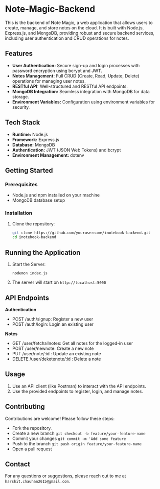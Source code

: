 # Note-Magic-Backend

This is the backend of Note Magic, a web application that allows users to create, manage, and store notes on the cloud. It is built with Node.js, Express.js, and MongoDB, providing robust and secure backend services, including user authentication and CRUD operations for notes.

## Features

- **User Authentication:** Secure sign-up and login processes with password encryption using bcrypt and JWT.
- **Notes Management:** Full CRUD (Create, Read, Update, Delete) operations for managing user notes.
- **RESTful API:** Well-structured and RESTful API endpoints.
- **MongoDB Integration:** Seamless integration with MongoDB for data storage.
- **Environment Variables:** Configuration using environment variables for security.

## Tech Stack

- **Runtime:** Node.js
- **Framework:** Express.js
- **Database:** MongoDB
- **Authentication:** JWT (JSON Web Tokens) and bcrypt
- **Environment Management:** dotenv

## Getting Started

### Prerequisites

- Node.js and npm installed on your machine
- MongoDB database setup

### Installation

1. Clone the repository:

   ```bash
   git clone https://github.com/yourusername/inotebook-backend.git
   cd inotebook-backend

## Running the Application

1. Start the Server:

   `nodemon index.js`

2. The server will start on `http://localhost:5000`

## API Endpoints

**Authentication**

- POST /auth/signup: Register a new user
- POST /auth/login: Login an existing user

**Notes**

- GET /user/fetchallnotes: Get all notes for the logged-in user
- POST /user/newnote: Create a new note
- PUT /user/note/:id : Update an existing note
- DELETE /user/deketenote/:id : Delete a note

## Usage

1. Use an API client (like Postman) to interact with the API endpoints.
2. Use the provided endpoints to register, login, and manage notes.

## Contributing

Contributions are welcome! Please follow these steps:
- Fork the repository.
- Create a new branch `git checkout -b feature/your-feature-name`
- Commit your changes `git commit -m 'Add some feature`
- Push to the branch `git push origin feature/your-feature-name`
- Open a pull request

## Contact

For any questions or suggestions, please reach out to me at `harshit.chauhan2015@gmail.com`.
